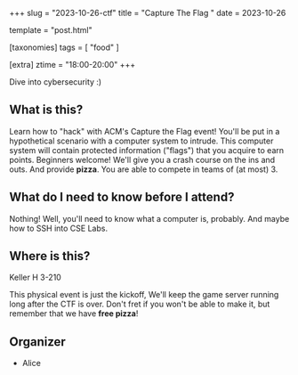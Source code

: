 +++
slug = "2023-10-26-ctf"
title = "Capture The Flag "
date = 2023-10-26

template = "post.html"

[taxonomies]
tags = [ "food" ]

[extra]
ztime = "18:00-20:00"
+++

Dive into cybersecurity :)

<!-- more -->

## What is this?

Learn how to "hack" with ACM's Capture the Flag event! You'll be put in a hypothetical scenario with
a computer system to intrude. This computer system will contain protected information ("flags") that
you acquire to earn points. Beginners welcome! We'll give you a crash course on the ins and
outs. And provide **pizza**.
You are able to compete in teams of (at most) 3.

## What do I need to know before I attend?

Nothing! Well, you'll need to know what a computer is, probably. And maybe how to SSH into CSE Labs.

## Where is this?

Keller H 3-210

This physical event is just the kickoff, We'll keep the game server running long
after the CTF is over. Don't fret if you won't be able to make it, but remember that we have **free pizza**!

## Organizer

* Alice

